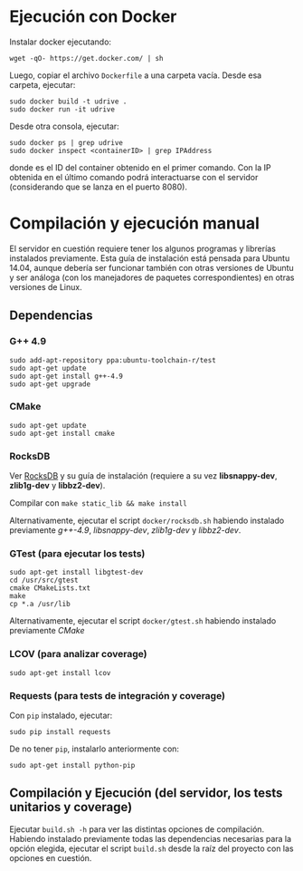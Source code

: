 # Ejecución con Docker
Instalar docker ejecutando:
```
wget -qO- https://get.docker.com/ | sh
```

Luego, copiar el archivo ```Dockerfile``` a una carpeta vacía. Desde esa carpeta, ejecutar:
```
sudo docker build -t udrive .
sudo docker run -it udrive
```
Desde otra consola, ejecutar:
```
sudo docker ps | grep udrive
sudo docker inspect <containerID> | grep IPAddress
```
donde <containerID> es el ID del container obtenido en el primer comando. Con la IP obtenida en 
el último comando podrá interactuarse con el servidor (considerando que se lanza en el puerto 8080).

# Compilación y ejecución manual
El servidor en cuestión requiere tener los algunos programas y librerías instalados previamente.
Esta guía de instalación está pensada para Ubuntu 14.04, aunque debería ser funcionar también
con otras versiones de Ubuntu y ser análoga (con los manejadores de paquetes correspondientes) 
en otras versiones de Linux.

## Dependencias

### G++ 4.9
```
sudo add-apt-repository ppa:ubuntu-toolchain-r/test
sudo apt-get update
sudo apt-get install g++-4.9
sudo apt-get upgrade
```

### CMake
```
sudo apt-get update
sudo apt-get install cmake
```

### RocksDB
Ver [RocksDB](https://github.com/facebook/rocksdb) y su guía de instalación 
(requiere a su vez **libsnappy-dev**, **zlib1g-dev** y **libbz2-dev**).

Compilar con ```make static_lib && make install```

Alternativamente, ejecutar el script ```docker/rocksdb.sh``` habiendo instalado previamente
*g++-4.9*, *libsnappy-dev*, *zlib1g-dev* y *libbz2-dev*.


### GTest (para ejecutar los tests)
```
sudo apt-get install libgtest-dev
cd /usr/src/gtest
cmake CMakeLists.txt
make
cp *.a /usr/lib
```
Alternativamente, ejecutar el script ```docker/gtest.sh``` habiendo instalado previamente *CMake*

### LCOV (para analizar coverage)
```
sudo apt-get install lcov
```

### Requests (para tests de integración y coverage)
Con ```pip``` instalado, ejecutar:
```
sudo pip install requests
```

De no tener ```pip```, instalarlo anteriormente con:
```
sudo apt-get install python-pip
```

## Compilación y Ejecución (del servidor, los tests unitarios y coverage)

Ejecutar ```build.sh -h``` para ver las distintas opciones de compilación. 
Habiendo instalado previamente todas las dependencias necesarias para la opción elegida,
ejecutar el script ```build.sh``` desde la raíz del proyecto
con las opciones en cuestión.


